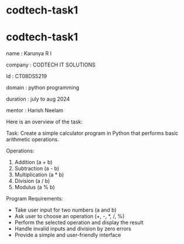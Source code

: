 # codtech-task1
# codtech-task1
name : Karunya R I

company : CODTECH IT SOLUTIONS

Id : CT08DS5219

domain : python programming

duration : july to aug 2024

mentor : Harish Neelam

Here is an overview of the task:

Task: Create a simple calculator program in Python that performs basic arithmetic operations.

Operations:

1. Addition (a + b)
2. Subtraction (a - b)
3. Multiplication (a * b)
4. Division (a / b)
5. Modulus (a % b)

Program Requirements:

- Take user input for two numbers (a and b)
- Ask user to choose an operation (+, -, *, /, %)
- Perform the selected operation and display the result
- Handle invalid inputs and division by zero errors
- Provide a simple and user-friendly interface
